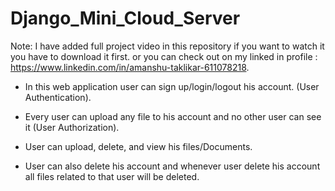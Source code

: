 # Django_Mini_Cloud_Server

Note: I have added full project video in this repository if you want to watch it you have to download it first.
      or you can check out on my linked in profile : https://www.linkedin.com/in/amanshu-taklikar-611078218.

* In this web application user can sign up/login/logout his account. (User Authentication).

* Every user can upload any file to his account and no other user can see it (User Authorization).

* User can upload, delete, and view his files/Documents.

* User can also delete his account and whenever user delete his account all files related to that user will be deleted.
